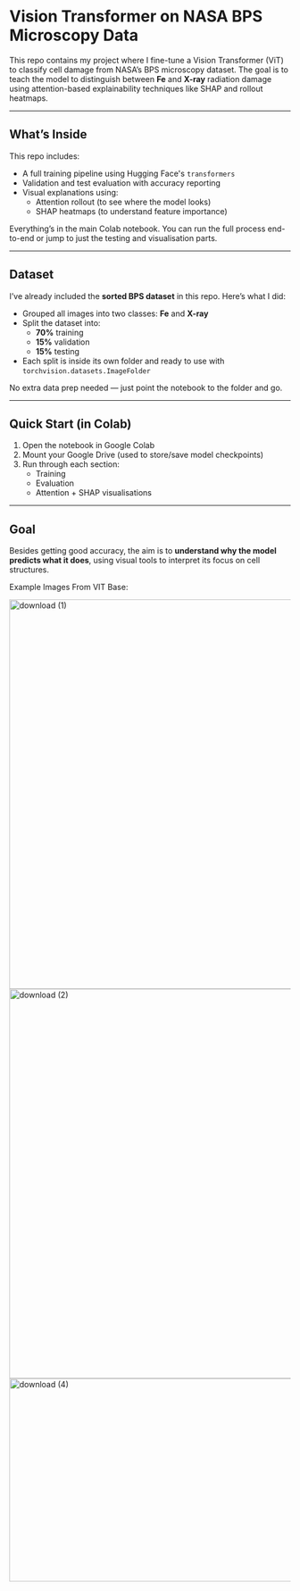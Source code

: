# Vision Transformer on NASA BPS Microscopy Data

This repo contains my project where I fine-tune a Vision Transformer (ViT) to classify cell damage from NASA’s BPS microscopy dataset. The goal is to teach the model to distinguish between **Fe** and **X-ray** radiation damage using attention-based explainability techniques like SHAP and rollout heatmaps.

---

## What’s Inside

This repo includes:
- A full training pipeline using Hugging Face's `transformers`
- Validation and test evaluation with accuracy reporting
- Visual explanations using:
  - Attention rollout (to see where the model looks)
  - SHAP heatmaps (to understand feature importance)

Everything’s in the main Colab notebook. You can run the full process end-to-end or jump to just the testing and visualisation parts.

---

## Dataset

I’ve already included the **sorted BPS dataset** in this repo. Here’s what I did:

- Grouped all images into two classes: **Fe** and **X-ray**
- Split the dataset into:
  - **70%** training
  - **15%** validation
  - **15%** testing
- Each split is inside its own folder and ready to use with `torchvision.datasets.ImageFolder`

No extra data prep needed — just point the notebook to the folder and go.

---

## Quick Start (in Colab)

1. Open the notebook in Google Colab  
2. Mount your Google Drive (used to store/save model checkpoints)  
3. Run through each section:
   - Training
   - Evaluation
   - Attention + SHAP visualisations

---

## Goal

Besides getting good accuracy, the aim is to **understand why the model predicts what it does**, using visual tools to interpret its focus on cell structures.

Example Images From VIT Base:

<img width="1907" height="698" alt="download (1)" src="https://github.com/user-attachments/assets/479334c4-39e5-4c3d-b99d-0aee2276e4c4" />
<img width="1907" height="698" alt="download (2)" src="https://github.com/user-attachments/assets/5fa288f3-7a3f-4704-bd09-1c44ab785555" />
<img width="717" height="364" alt="download (4)" src="https://github.com/user-attachments/assets/57bdd1d7-dcaa-4131-96ac-c5ef56233b48" />
